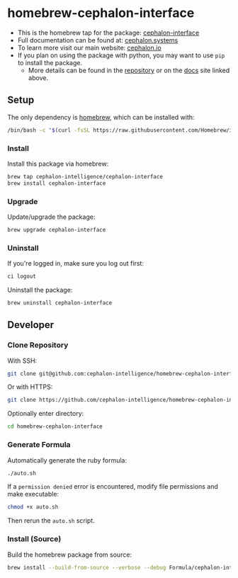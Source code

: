 # homebrew-cephalon-interface

- This is the homebrew tap for the package: [cephalon-interface](https://github.com/cephalon-intelligence/cephalon-interface)
- Full documentation can be found at: [cephalon.systems](https://cephalon.systems)
- To learn more visit our main website: [cephalon.io](https://cephalon.io)
- If you plan on using the package with python, you may want to use `pip` to install the package.
    - More details can be found in the [repository](https://github.com/cephalon-intelligence/cephalon-interface) or on the [docs](https://cephalon.systems) site linked above.

## Setup

The only dependency is [homebrew](https://brew.sh/), which can be installed with:

```sh
/bin/bash -c "$(curl -fsSL https://raw.githubusercontent.com/Homebrew/install/HEAD/install.sh)"
```

### Install

Install this package via homebrew:

```sh
brew tap cephalon-intelligence/cephalon-interface
brew install cephalon-interface
```

### Upgrade

Update/upgrade the package:

```sh
brew upgrade cephalon-interface
```

### Uninstall

If you're logged in, make sure you log out first:

```sh
ci logout
```

Uninstall the package:

```sh
brew uninstall cephalon-interface
```

## Developer

### Clone Repository

With SSH:

```sh
git clone git@github.com:cephalon-intelligence/homebrew-cephalon-interface.git
```

Or with HTTPS:

```sh
git clone https://github.com/cephalon-intelligence/homebrew-cephalon-interface.git
```

Optionally enter directory:

```sh
cd homebrew-cephalon-interface
```

### Generate Formula

Automatically generate the ruby formula:

```sh
./auto.sh
```

If a `permission denied` error is encountered, modify file permissions and make executable:

```sh
chmod +x auto.sh
```

Then rerun the `auto.sh` script.

### Install (Source)

Build the homebrew package from source:

```sh
brew install --build-from-source --verbose --debug Formula/cephalon-interface.rb
```